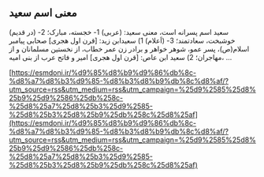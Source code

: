 ## معنی اسم سعید


سعید اسم پسرانه است، معنی سعید: (عربی) 1- خجسته، مبارک؛ 2- (در قدیم) خوشبخت، سعادتمند؛ 3- (اَعلام) 1) سعیدابن زید: [قرن اول هجری] صحابی پیامبر اسلام(ص)، پسر عمو، شوهر خواهر و برادر زن عمر خطاب، از نخستین مسلمانان و از مهاجران؛ 2) سعید ابن عاص: [قرن اول هجری] امیر و فاتح عرب از بنی امیه، &#8230;

[https://esmdoni.ir/%d9%85%d8%b9%d9%86%db%8c-%d8%a7%d8%b3%d9%85-%d8%b3%d8%b9%db%8c%d8%af/?utm_source=rss&utm_medium=rss&utm_campaign=%25d9%2585%25d8%25b9%25d9%2586%25db%258c-%25d8%25a7%25d8%25b3%25d9%2585-%25d8%25b3%25d8%25b9%25db%258c%25d8%25af](https://esmdoni.ir/%d9%85%d8%b9%d9%86%db%8c-%d8%a7%d8%b3%d9%85-%d8%b3%d8%b9%db%8c%d8%af/?utm_source=rss&utm_medium=rss&utm_campaign=%25d9%2585%25d8%25b9%25d9%2586%25db%258c-%25d8%25a7%25d8%25b3%25d9%2585-%25d8%25b3%25d8%25b9%25db%258c%25d8%25af) 